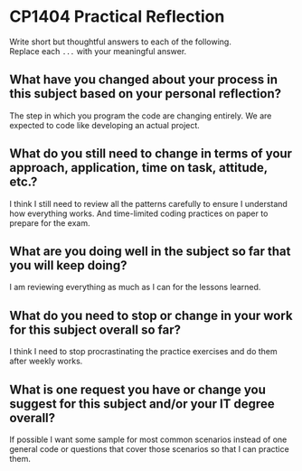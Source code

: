# CP1404 Practical Reflection

Write short but thoughtful answers to each of the following.  
Replace each `...` with your meaningful answer.

## What have you changed about your process in this subject based on your personal reflection?

The step in which you program the code are changing entirely. We are expected to code like developing an 
actual project.

## What do you still need to change in terms of your approach, application, time on task, attitude, etc.?

I think I still need to review all the patterns carefully to ensure I understand how everything works. And time-limited
coding practices on paper to prepare for the exam.

## What are you doing well in the subject so far that you will keep doing?

I am reviewing everything as much as I can for the lessons learned.

## What do you need to stop or change in your work for this subject overall so far?

I think I need to stop procrastinating the practice exercises and do them after weekly works.

## What is one request you have or change you suggest for this subject and/or your IT degree overall?

If possible I want some sample for most common scenarios instead of one general code or questions that cover those 
scenarios so that I can practice them.

